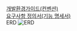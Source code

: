 [개발환경가이드(컨벤션)](https://github.com/TaeHeumPark/We-are-not-weak/blob/main/exec/%EA%B0%9C%EB%B0%9C%ED%99%98%EA%B2%BD%EA%B0%80%EC%9D%B4%EB%93%9C.md)<br>
[요구사항 정의서(기능 명세서)](https://www.notion.so/ac9210c5f06a4b089fe63c2a441524d9?pvs=4)<br>
ERD
![ERD](https://github.com/TaeHeumPark/We-are-not-weak/assets/69237887/3ed8e72b-69c9-4fc7-bab3-e3b42387fbfd)

